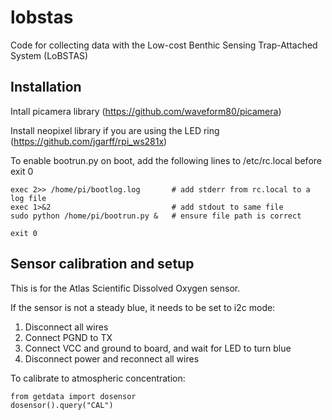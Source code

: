 lobstas
==========
Code for collecting data with the Low-cost Benthic Sensing Trap-Attached System (LoBSTAS)


## Installation

Intall picamera library (https://github.com/waveform80/picamera)

Install neopixel library if you are using the LED ring (https://github.com/jgarff/rpi_ws281x)

To enable bootrun.py on boot, add the following lines to /etc/rc.local before exit 0

    exec 2>> /home/pi/bootlog.log       # add stderr from rc.local to a log file
    exec 1>&2                           # add stdout to same file
    sudo python /home/pi/bootrun.py &   # ensure file path is correct
    
    exit 0
    
## Sensor calibration and setup
This is for the Atlas Scientific Dissolved Oxygen sensor.

If the sensor is not a steady blue, it needs to be set to i2c mode:

1. Disconnect all wires
2. Connect PGND to TX
3. Connect VCC and ground to board, and wait for LED to turn blue
4. Disconnect power and reconnect all wires

To calibrate to atmospheric concentration:

    from getdata import dosensor
    dosensor().query("CAL")

